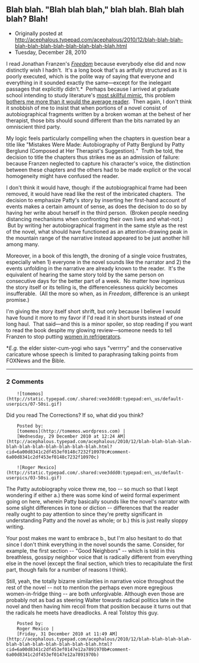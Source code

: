 ## Blah blah.  "Blah blah blah," blah blah.  Blah blah blah?  Blah!

 * Originally posted at http://acephalous.typepad.com/acephalous/2010/12/blah-blah-blah-blah-blah-blah-blah-blah-blah-blah-blah.html
 * Tuesday, December 28, 2010



I read Jonathan Franzen's _[Freedom](http://www.amazon.com/exec/obidos/ASIN/0312600844/diesekoschmar-20)_ because everybody else did and now distinctly wish I hadn't.  It's a long book that's as artfully structured as it is poorly executed, which is the polite way of saying that everyone and everything in it sounded exactly the same—except for the inelegant passages that explicitly didn't.\*  Perhaps because I arrived at graduate school intending to study literature's [most skillful mimic](http://en.wikipedia.org/wiki/James\_Joyce), this problem [bothers me more than it would the average reader](http://acephalous.typepad.com/acephalous/2005/09/on\_terrible\_neo.html).  Then again, I don't think it snobbish of me to insist that when portions of a novel consist of autobiographical fragments written by a broken woman at the behest of her therapist, those bits should sound different than the bits narrated by an omniscient third party.  

My logic feels particularly compelling when the chapters in question bear a title like "Mistakes Were Made: Autobiography of Patty Berglund by Patty Berglund (Composed at Her Therapist's Suggestion)_._"  Truth be told, the decision to title the chapters thus strikes me as an admission of failure: because Franzen neglected to capture his character's voice, the distinction between these chapters and the others had to be made explicit or the vocal homogeneity might have confused the reader.  

I don't think it would have, though: if the autobiographical frame had been removed, it would have read like the rest of the imbricated chapters.  The decision to emphasize Patty's story by inserting her first-hand account of events makes a certain amount of sense, as does the decision to do so by having her write about herself in the third person.  (Broken people needing distancing mechanisms when confronting their own lives and what-not.)  But by writing her autobiographical fragment in the same style as the rest of the novel, what should have functioned as an attention-drawing peak in the mountain range of the narrative instead appeared to be just another hill among many.  

Moreover, in a book of this length, the droning of a single voice frustrates, especially when 1) everyone in the novel sounds like the narrator and 2) the events unfolding in the narrative are already known to the reader.  It's the equivalent of hearing the same story told by the same person on consecutive days for the better part of a week.  No matter how ingenious the story itself or its telling is, the differencelessness quickly becomes insufferable.  (All the more so when, as in _Freedom_, difference is an unkept promise.)

I'm giving the story itself short shrift, but only because I believe I would have found it more to my favor if I'd read it in short bursts instead of one long haul.  That said—and this is a minor spoiler, so stop reading if you want to read the book despite my glowing review—someone needs to tell Franzen to stop putting [women in refrigerators](http://en.wikipedia.org/wiki/Women\_in\_Refrigerator).

\*_E.g._ the elder sister-cum-yogi who says "verrrry" and the conservative caricature whose speech is limited to paraphrasing talking points from FOXNews and the Bible.  

		

* * *

### 2 Comments 

		

                
[]()

	

		![tomemos](http://static.typepad.com/.shared:vee3ddd0:typepad:en\_us/default-userpics/07-50si.gif)
	

	

		

Did you read The Corrections? If so, what did you think?

	

		Posted by:
		[tomemos](http://tomemos.wordpress.com) |
		[Wednesday, 29 December 2010 at 12:24 AM](http://acephalous.typepad.com/acephalous/2010/12/blah-blah-blah-blah-blah-blah-blah-blah-blah-blah-blah.html?cid=6a00d8341c2df453ef0148c7232f10970c#comment-6a00d8341c2df453ef0148c7232f10970c)

[]()

	

		![Roger Mexico](http://static.typepad.com/.shared:vee3ddd0:typepad:en\_us/default-userpics/03-50si.gif)
	

	

		

The Patty autobiography voice threw me, too -- so much so that I kept wondering if either a.) there was some kind of weird formal experiment going on here, wherein Patty basically sounds like the novel's narrator with some slight differences in tone or diction -- differences that the reader really ought to pay attention to since they're pretty significant in understanding Patty and the novel as whole; or b.) this is just really sloppy writing.  

Your post makes me want to embrace b., but I'm also hesitant to do that since I don't think everything in the novel sounds the same.  Consider, for example, the first section -- "Good Neighbors" -- which is told in this breathless, gossipy neighbor voice that is radically different from everything else in the novel (except the final section, which tries to recapitulate the first part, though fails for a number of reasons I think).  

Still, yeah, the totally bizarre similarities in narrative voice throughout the rest of the novel -- not to mention the perhaps even more egregious women-in-fridge thing -- are both unforgivable.  Although even those are probably not as bad as steering Walter towards radical politics late in the novel and then having him recoil from that position because it turns out that the radicals he meets have dreadlocks.  A real Tolstoy this guy.  

	

		Posted by:
		Roger Mexico |
		[Friday, 31 December 2010 at 11:49 AM](http://acephalous.typepad.com/acephalous/2010/12/blah-blah-blah-blah-blah-blah-blah-blah-blah-blah-blah.html?cid=6a00d8341c2df453ef0147e12a7891970b#comment-6a00d8341c2df453ef0147e12a7891970b)

		

        